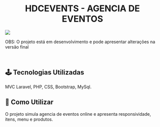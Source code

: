 <h1 align="center">HDCEVENTS - AGENCIA DE EVENTOS </h1>
<p><img src="https://lh3.googleusercontent.com/pw/ADCreHdq7zImxCoL-uTsJccydDmQ-NS3iFY008IVa433CRdC0-ULCgDsyWVsUG4Pn7_MLGjQvCdeOHGpfBmZ690brI8B7CTRvO4aRpQACimUiJsfnrxWxOmM5IfFnbLn6i_kMbsRCZPfNwaT9y4moe8f5ksodYyfI81JYlBL1hPXYHK-_TRdNzeSUNkpBLy4IQIl2C9w9lbPFRTnuFBmN4bzCWcYjcCVhDNvNhJC5_SxXmUN1dYF1wtslefB61-nejrqIx9hpxBJNA8uegFZR0DpsZGjDSoZmVXqGNwkIKkhZTgfg-TH9s79xrXF6AFTcWEu6MFwGMnOHqA5yoYG0QKyo_OubaJJtb4Vz7iaTcCWhUHEoUSi83kZFXMTnITSHMTFSZd2cArgprSMM08bVgizTvC4I74MxDrORdJudPnIHnSJaZVUWfUVQmavQJ2Vwm3MJkz_YYdxeKP0qqXNh2xTWLoscS3F9WlJ5mBUOdOSCV6py05wMjNHm5jzvJmjSdq486o6LvbDpukGieMK7Mb_zm35w1rA2mXtPF5elCTqNi-GIAFbLy22rDmb94mvE6b-avLyyW9deOUBVoY1RZpcXPXhwr0jEPaleb76yeaOaTH33xiYKGtwq8o2pmUge_HBjr1YVD19D_TAo7_kVV3PSc02TyJZSpe3e2Loy_AWBl05c6HPri2tN45btC5j3zxVWlzK7PfzsIceMhvquCSthno-M6oZyTYxjQ9XlXxQN-vr_rWsXlmgljKFD71zVBQJ_LZ9moVaYjjJCHyc58jvjMPrOdyBQ569G2eR1dGGc8BtyMtKd-bumxEK1FC17WQ1bxqb5Q1fVm1cmYKWgOfV_PEo938znGL_iuTKWBkoHns6oIEww1k6bBCy_26Ple9yYAL4EPbhbrBokCdFbqeTyTZuxHg=w1183-h599-s-no-gm?authuser=0"

</p>
<p>OBS: O projeto está em desenvolvimento e pode apresentar alterações na versão final</p>
<br>

<h2>🕹️ Tecnologias Utilizadas</h2>
<p>MVC Laravel, PHP, CSS, Bootstrap, MySql.</p>
<h2>🤔 Como Utilizar</h2>
<p>O projeto simula agencia de eventos online e apresenta responsividade, itens, menu e produtos.</p>
